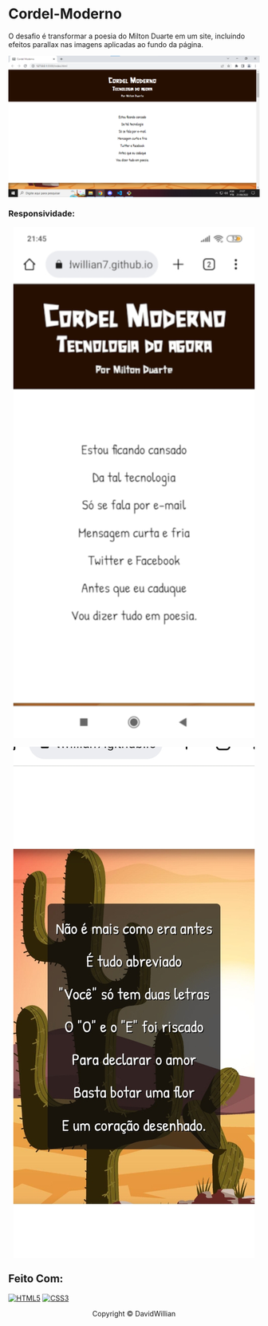 # Cordel-Moderno
O desafio é transformar a poesia do Milton Duarte em um site, incluindo efeitos parallax nas imagens aplicadas ao fundo da página.

<p align="center">
<img src="imagens/print01.png" alt="site Cordel Moderno" align="center">
</p>

### Responsividade:
<p align="center">
<img src="imagens/print02.jpg" alt="site Cordel Moderno na tela de celular">
</p>

<p align="center">
<img src="imagens/print3.jpg" alt="site Cordel Moderno na tela de celular" align="center">
</p>

## Feito Com:
[![HTML5](https://img.shields.io/badge/HTML5-E34F26?style=for-the-badge&logo=html5&logoColor=white)](https://developer.mozilla.org/pt-BR/docs/Web/HTML)
[![CSS3](https://img.shields.io/badge/CSS3-1572B6?style=for-the-badge&logo=css3&logoColor=white)](https://developer.mozilla.org/pt-BR/docs/Web/CSS)

<p align="center">Copyright © DavidWillian</p>